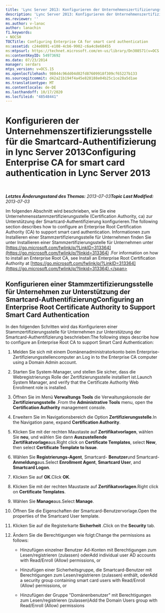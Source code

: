 ```yaml
---
title: 'Lync Server 2013: Konfigurieren der Unternehmenszertifizierungsstelle für die Smartcard-Authentifizierung'
description: 'Lync Server 2013: Konfigurieren der Unternehmenszertifizierungsstelle für die Smartcard-Authentifizierung.'
ms.reviewer: ''
ms.author: v-lanac
author: lanachin
f1.keywords:
- NOCSH
TOCTitle: Configuring Enterprise CA for smart card authentication
ms:assetid: c24e0891-e108-4cb6-9902-c6a4c8e68455
ms:mtpsurl: https://technet.microsoft.com/en-us/library/Dn308571(v=OCS.15)
ms:contentKeyID: 54973692
ms.date: 07/23/2014
manager: serdars
mtps_version: v=OCS.15
ms.openlocfilehash: 98044c96dd04d02fd87609918f309cf65227b133
ms.sourcegitcommit: d42a21b194f4a45e828188e04b25c1ce28a5d1ae
ms.translationtype: MT
ms.contentlocale: de-DE
ms.lasthandoff: 10/17/2020
ms.locfileid: "48548441"
---
```

# <a name="configuring-enterprise-ca-for-smart-card-authentication-in-lync-server-2013"></a><span data-ttu-id="21240-103">Konfigurieren der Unternehmenszertifizierungsstelle für die Smartcard-Authentifizierung in lync Server 2013</span><span class="sxs-lookup"><span data-stu-id="21240-103">Configuring Enterprise CA for smart card authentication in Lync Server 2013</span></span>

<div data-xmlns="http://www.w3.org/1999/xhtml">

<div class="topic" data-xmlns="http://www.w3.org/1999/xhtml" data-msxsl="urn:schemas-microsoft-com:xslt" data-cs="https://msdn.microsoft.com/">

<div data-asp="https://msdn2.microsoft.com/asp">



</div>

<div id="mainSection">

<div id="mainBody">

<span> </span>

<span data-ttu-id="21240-104">_**Letztes Änderungsstand des Themas:** 2013-07-03_</span><span class="sxs-lookup"><span data-stu-id="21240-104">_**Topic Last Modified:** 2013-07-03_</span></span>

<span data-ttu-id="21240-105">Im folgenden Abschnitt wird beschrieben, wie Sie eine Unternehmensstammzertifizierungsstelle (Certification Authority, ca) zur Unterstützung der Smartcard-Authentifizierung konfigurieren.</span><span class="sxs-lookup"><span data-stu-id="21240-105">The following section describes how to configure an Enterprise Root Certification Authority (CA) to support smart card authentication.</span></span> <span data-ttu-id="21240-106">Informationen zum Installieren einer Stammzertifizierungsstelle für Unternehmen finden Sie unter Installieren einer Stammzertifizierungsstelle für Unternehmen unter [https://go.microsoft.com/fwlink/p/?LinkID=313364](https://go.microsoft.com/fwlink/p/?linkid=313364) .</span><span class="sxs-lookup"><span data-stu-id="21240-106">For information on how to install an Enterprise Root CA, see Install an Enterprise Root Certification Authority at [https://go.microsoft.com/fwlink/p/?LinkID=313364](https://go.microsoft.com/fwlink/p/?linkid=313364).</span></span>

<div>

## <a name="configuring-an-enterprise-root-certificate-authority-to-support-smart-card-authentication"></a><span data-ttu-id="21240-107">Konfigurieren einer Stammzertifizierungsstelle für Unternehmen zur Unterstützung der Smartcard-Authentifizierung</span><span class="sxs-lookup"><span data-stu-id="21240-107">Configuring an Enterprise Root Certificate Authority to Support Smart Card Authentication</span></span>

<span data-ttu-id="21240-108">In den folgenden Schritten wird das Konfigurieren einer Stammzertifizierungsstelle für Unternehmen zur Unterstützung der Smartcard-Authentifizierung beschrieben:</span><span class="sxs-lookup"><span data-stu-id="21240-108">The following steps describe how to configure an Enterprise Root CA to support Smart Card Authentication:</span></span>

1.  <span data-ttu-id="21240-109">Melden Sie sich mit einem Domänenadministratorkonto beim Enterprise-Zertifizierungsstellencomputer an.</span><span class="sxs-lookup"><span data-stu-id="21240-109">Log in to the Enterprise CA computer using a Domain Admin account.</span></span>

2.  <span data-ttu-id="21240-110">Starten Sie System-Manager, und stellen Sie sicher, dass die Webregistrierungs Rolle der Zertifizierungsstelle installiert ist.</span><span class="sxs-lookup"><span data-stu-id="21240-110">Launch System Manager, and verify that the Certificate Authority Web Enrollment role is installed.</span></span>

3.  <span data-ttu-id="21240-111">Öffnen Sie im Menü **Verwaltungs Tools** die Verwaltungskonsole der **Zertifizierungsstelle** .</span><span class="sxs-lookup"><span data-stu-id="21240-111">From the **Administrative Tools** menu, open the **Certification Authority** management console.</span></span>

4.  <span data-ttu-id="21240-112">Erweitern Sie im Navigationsbereich die Option **Zertifizierungsstelle**.</span><span class="sxs-lookup"><span data-stu-id="21240-112">In the Navigation pane, expand **Certification Authority**.</span></span>

5.  <span data-ttu-id="21240-113">Klicken Sie mit der rechten Maustaste auf **Zertifikatvorlagen**, wählen Sie **neu**, und wählen Sie dann **Auszustellende Zertifikatvorlage**aus.</span><span class="sxs-lookup"><span data-stu-id="21240-113">Right click on **Certificate Templates**, select **New**, then select **Certificate Template to Issue**.</span></span>

6.  <span data-ttu-id="21240-114">Wählen Sie **Registrierungs-Agent**, Smartcard- **Benutzer**und Smartcard- **Anmeldung**aus.</span><span class="sxs-lookup"><span data-stu-id="21240-114">Select **Enrollment Agent**, **Smartcard User**, and **Smartcard Logon**.</span></span>

7.  <span data-ttu-id="21240-115">Klicken Sie auf **OK**.</span><span class="sxs-lookup"><span data-stu-id="21240-115">Click **OK**.</span></span>

8.  <span data-ttu-id="21240-116">Klicken Sie mit der rechten Maustaste auf **Zertifikatvorlagen**.</span><span class="sxs-lookup"><span data-stu-id="21240-116">Right click on **Certificate Templates**.</span></span>

9.  <span data-ttu-id="21240-117">Wählen Sie **Manage**aus.</span><span class="sxs-lookup"><span data-stu-id="21240-117">Select **Manage**.</span></span>

10. <span data-ttu-id="21240-118">Öffnen Sie die Eigenschaften der Smartcard-Benutzervorlage.</span><span class="sxs-lookup"><span data-stu-id="21240-118">Open the properties of the Smartcard User template.</span></span>

11. <span data-ttu-id="21240-119">Klicken Sie auf die Registerkarte **Sicherheit** .</span><span class="sxs-lookup"><span data-stu-id="21240-119">Click on the **Security** tab.</span></span>

12. <span data-ttu-id="21240-120">Ändern Sie die Berechtigungen wie folgt:</span><span class="sxs-lookup"><span data-stu-id="21240-120">Change the permissions as follows:</span></span>
    
      - <span data-ttu-id="21240-121">Hinzufügen einzelner Benutzer Ad-Konten mit Berechtigungen zum Lesen/registrieren (zulassen) oder</span><span class="sxs-lookup"><span data-stu-id="21240-121">Add individual user AD accounts with Read/Enroll (Allow) permissions, or</span></span>
    
      - <span data-ttu-id="21240-122">Hinzufügen einer Sicherheitsgruppe, die Smartcard-Benutzer mit Berechtigungen zum Lesen/registrieren (zulassen) enthält, oder</span><span class="sxs-lookup"><span data-stu-id="21240-122">Add a security group containing smart card users with Read/Enroll (Allow) permissions, or</span></span>
    
      - <span data-ttu-id="21240-123">Hinzufügen der Gruppe "Domänenbenutzer" mit Berechtigungen zum Lesen/registrieren (zulassen)</span><span class="sxs-lookup"><span data-stu-id="21240-123">Add the Domain Users group with Read/Enroll (Allow) permissions</span></span>

</div>

</div>

<span> </span>

</div>

</div>

</div>

